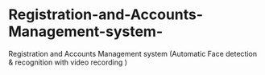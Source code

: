 # Registration-and-Accounts-Management-system-
Registration and Accounts Management system (Automatic Face detection &amp; recognition with video recording )
